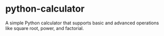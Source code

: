 # python-calculator
A simple Python calculator that supports basic and advanced operations like square root, power, and factorial.
